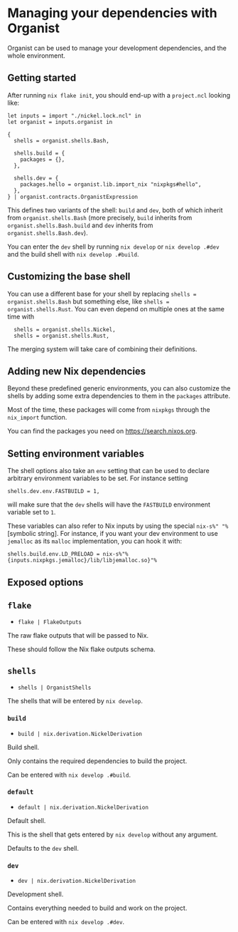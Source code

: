 # Managing your dependencies with Organist

Organist can be used to manage your development dependencies, and the whole environment.

## Getting started

After running `nix flake init`, you should end-up with a `project.ncl` looking like:

```nickel
let inputs = import "./nickel.lock.ncl" in
let organist = inputs.organist in

{
  shells = organist.shells.Bash,

  shells.build = {
    packages = {},
  },

  shells.dev = {
    packages.hello = organist.lib.import_nix "nixpkgs#hello",
  },
} | organist.contracts.OrganistExpression
```

This defines two variants of the shell: `build` and `dev`, both of which inherit from `organist.shells.Bash` (more precisely, `build` inherits from `organist.shells.Bash.build` and `dev` inherits from `organist.shells.Bash.dev`).

You can enter the `dev` shell by running `nix develop` or `nix develop .#dev` and the build shell with `nix develop .#build`.

## Customizing the base shell

You can use a different base for your shell by replacing `shells = organist.shells.Bash` but something else, like `shells = organist.shells.Rust`.
You can even depend on multiple ones at the same time with

```ncl
  shells = organist.shells.Nickel,
  shells = organist.shells.Rust,
```

The merging system will take care of combining their definitions.

## Adding new Nix dependencies

Beyond these predefined generic environments, you can also customize the shells by adding some extra dependencies to them in the `packages` attribute.

Most of the time, these packages will come from `nixpkgs` through the `nix_import` function.

You can find the packages you need on https://search.nixos.org.

## Setting environment variables

The shell options also take an `env` setting that can be used to declare arbitrary environment variables to be set. For instance setting

```nickel
shells.dev.env.FASTBUILD = 1,
```

will make sure that the `dev` shells will have the `FASTBUILD` environment variable set to `1`.

These variables can also refer to Nix inputs by using the special `nix-s%" "%` [symbolic string].
For instance, if you want your dev environment to use `jemalloc` as its `malloc` implementation, you can hook it with:

```nickel
shells.build.env.LD_PRELOAD = nix-s%"%{inputs.nixpkgs.jemalloc}/lib/libjemalloc.so}"%
```

[symbolic strings]: https://nickel-lang.org/user-manual/syntax#symbolic-strings

## Exposed options

## `flake`

- `flake | FlakeOutputs`

The raw flake outputs that will be passed to Nix.

These should follow the Nix flake outputs schema.

## `shells`

- `shells | OrganistShells`

The shells that will be entered by `nix develop`.

### `build`

- `build | nix.derivation.NickelDerivation`

Build shell.

Only contains the required dependencies to build the project.

Can be entered with `nix develop .#build`.

### `default`

- `default | nix.derivation.NickelDerivation`

Default shell.

This is the shell that gets entered by `nix develop` without any argument.

Defaults to the `dev` shell.

### `dev`

- `dev | nix.derivation.NickelDerivation`

Development shell.

Contains everything needed to build and work on the project.

Can be entered with `nix develop .#dev`.
